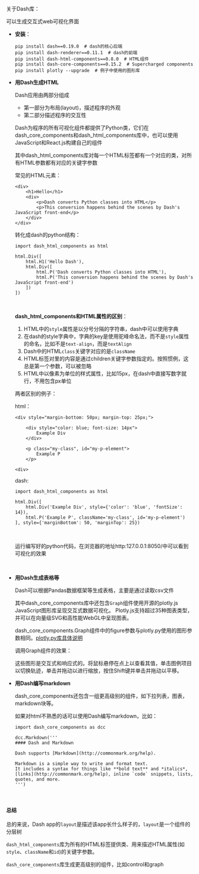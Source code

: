 
关于Dash库：

可以生成交互式web可视化界面

* **安装**：

  ```
  pip install dash==0.19.0  # dash的核心后端
  pip install dash-renderer==0.11.1  # dash的前端
  pip install dash-html-components==0.8.0  # HTML组件
  pip install dash-core-components==0.15.2  # Supercharged components
  pip install plotly --upgrade  # 例子中使用的图形库
  ```

* **用Dash生成HTML**

  Dash应用由两部分组成

  * 第一部分为布局(layout)，描述程序的外观
  * 第二部分描述程序的交互性

  Dash为程序的所有可视化组件都提供了Python类，它们在dash\_core\_components和dash\_html\_components库中，也可以使用JavaScript和React.js构建自己的组件

  其中dash\_html\_components库对每一个HTML标签都有一个对应的类，对所有HTML参数都有对应的关键字参数

  常见的HTML元素：

  ```
  <div>
      <h1>Hello</h1>
      <div>
          <p>Dash converts Python classes into HTML</p>
          <p>This conversion happens behind the scenes by Dash's JavaScript front-end</p>
      </div>
  </div>
  ```

  转化成dash的python结构：

  ```
  import dash_html_components as html

  html.Div([
      html.H1('Hello Dash'),
      html.Div([
          html.P('Dash converts Python classes into HTML'),
          html.P('This conversion happens behind the scenes by Dash's JavaScript front-end')
      ])
  ])
  ```

  ​

  **dash\_html\_components和HTML属性的区别**：

  1. HTML中的`style`属性是以分号分隔的字符串，dash中可以使用字典
  2. 在dash的style字典中，字典的key是使用驼峰命名法，而不是`style`属性的命名，比如不是`text-align`，而是`textAlign`
  3. Dash中的HTML`class`关键字对应的是`className`
  4. HTML标签对里的内容是通过children关键字参数指定的。按照惯例，这总是第一个参数，可以被忽略
  5. HTML中以像素为单位的样式属性，比如15px，在dash中直接写数字就行，不用包含px单位

  两者区别的例子：

  html：

  ```
  <div style="margin-bottom: 50px; margin-top: 25px;">

      <div style="color: blue; font-size: 14px">
          Example Div
      </div>

      <p class="my-class", id="my-p-element">
          Example P
      </p>
      
  <div>
  ```

  dash:

  ```
  import dash_html_components as html

  html.Div([
      html.Div('Example Div', style={'color': 'blue', 'fontSize': 14}),
      html.P('Example P', className='my-class', id='my-p-element')
  ], style={'marginBottom': 50, 'marginTop': 25})
  ```

  ​

  运行编写好的python代码，在浏览器的地址http:127.0.0.1:8050/中可以看到可视化的效果

  ​

* **用Dash生成表格等**

  Dash可以根据Pandas数据框架等生成表格，主要是通过读取csv文件

  其中dash\_core\_components库中还包含`Graph`组件使用开源的plotly.js JavaScript图形库呈现交互式数据可视化。 Plotly.js支持超过35种图表类型，并可以在向量级SVG和高性能WebGL中呈现图表。

  dash\_core\_components.Graph组件中的figure参数与plotly.py使用的图形参数相同。[plotly.py库具体说明](https://plot.ly/python/)

  调用Graph组件的效果：

  这些图形是交互式和响应式的。将鼠标悬停在点上以查看其值，单击图例项目以切换轨迹，单击并拖动以进行缩放，按住Shift键并单击并拖动以平移。


* **用Dash编写markdown**

  dash\_core\_components还包含一组更高级别的组件，如下拉列表，图表，markdown块等。

  如果对html不熟悉的话可以使用Dash编写markdown，比如：

  ```
  import dash_core_components as dcc

  dcc.Markdown('''
  #### Dash and Markdown

  Dash supports [Markdown](http://commonmark.org/help).

  Markdown is a simple way to write and format text.
  It includes a syntax for things like **bold text** and *italics*,
  [links](http://commonmark.org/help), inline `code` snippets, lists,
  quotes, and more.
  ''')
  ```

  ​


#### 总结

总的来说，Dash app的`layout`是描述该app长什么样子的，`layout`是一个组件的分层树

`dash_html_components`库为所有的HTML标签提供类、用来描述HTML属性(如`style`、`className`和`id`)的关键字参数。

`dash_core_components`库生成更高级别的组件，比如control和graph